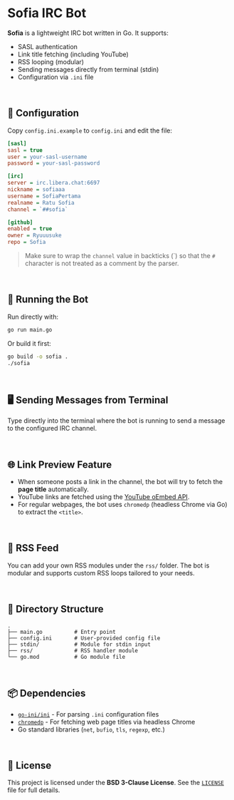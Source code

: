 # Sofia IRC Bot

**Sofia** is a lightweight IRC bot written in Go. It supports:

* SASL authentication
* Link title fetching (including YouTube)
* RSS looping (modular)
* Sending messages directly from terminal (stdin)
* Configuration via `.ini` file

<br>

## 🔧 Configuration

Copy `config.ini.example` to `config.ini` and edit the file:

```ini
[sasl]
sasl = true
user = your-sasl-username
password = your-sasl-password

[irc]
server = irc.libera.chat:6697
nickname = sofiaaa
username = SofiaPertama
realname = Ratu Sofia
channel = `##sofia`

[github]
enabled = true
owner = Ryuuusuke
repo = Sofia
```

> Make sure to wrap the `channel` value in backticks (\`) so that the `#` character is not treated as a comment by the parser.

<br>

## 🚀 Running the Bot

Run directly with:

```bash
go run main.go
```

Or build it first:

```bash
go build -o sofia .
./sofia
```

<br>

## 🖥️ Sending Messages from Terminal

Type directly into the terminal where the bot is running to send a message to the configured IRC channel.

<br>

## 🌐 Link Preview Feature

* When someone posts a link in the channel, the bot will try to fetch the **page title** automatically.
* YouTube links are fetched using the [YouTube oEmbed API](https://www.youtube.com/oembed).
* For regular webpages, the bot uses `chromedp` (headless Chrome via Go) to extract the `<title>`.

<br>

## 📰 RSS Feed

You can add your own RSS modules under the `rss/` folder.
The bot is modular and supports custom RSS loops tailored to your needs.

<br>

## 🧱 Directory Structure

```
.
├── main.go          # Entry point
├── config.ini       # User-provided config file
├── stdin/           # Module for stdin input
├── rss/             # RSS handler module
└── go.mod           # Go module file
```

<br>

## 📦 Dependencies

* [`go-ini/ini`](https://github.com/go-ini/ini) - For parsing `.ini` configuration files
* [`chromedp`](https://github.com/chromedp/chromedp) - For fetching web page titles via headless Chrome
* Go standard libraries (`net`, `bufio`, `tls`, `regexp`, etc.)

<br>

## 📄 License

This project is licensed under the **BSD 3-Clause License**.
See the [`LICENSE`](./LICENSE) file for full details.
